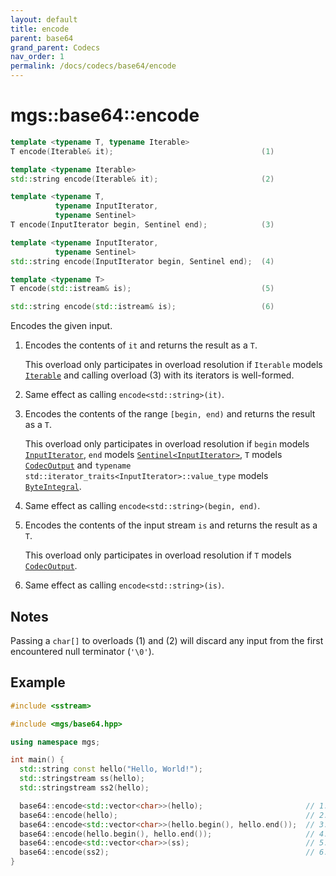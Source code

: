 ```yaml
---
layout: default
title: encode
parent: base64
grand_parent: Codecs
nav_order: 1
permalink: /docs/codecs/base64/encode
---
```


# mgs::base64::encode

```cpp
template <typename T, typename Iterable>
T encode(Iterable& it);                                 (1)

template <typename Iterable>
std::string encode(Iterable& it);                       (2)

template <typename T,
          typename InputIterator,
          typename Sentinel>
T encode(InputIterator begin, Sentinel end);            (3)

template <typename InputIterator,
          typename Sentinel>
std::string encode(InputIterator begin, Sentinel end);  (4)

template <typename T>
T encode(std::istream& is);                             (5)

std::string encode(std::istream& is);                   (6)
```

Encodes the given input.

1. Encodes the contents of `it` and returns the result as a `T`.

    This overload only participates in overload resolution if `Iterable` models [`Iterable`]() and calling overload (3) with its iterators is well-formed.
2. Same effect as calling `encode<std::string>(it)`.

3. Encodes the contents of the range `[begin, end)` and returns the result as a `T`.

    This overload only participates in overload resolution if `begin` models [`InputIterator`](), `end` models [`Sentinel<InputIterator>`](), `T` models [`CodecOutput`]() and `typename std::iterator_traits<InputIterator>::value_type` models [`ByteIntegral`]().
4. Same effect as calling `encode<std::string>(begin, end)`.
5. Encodes the contents of the input stream `is` and returns the result as a `T`.

    This overload only participates in overload resolution if `T` models [`CodecOutput`]().
6. Same effect as calling `encode<std::string>(is)`.

## Notes

Passing a `char[]` to overloads (1) and (2) will discard any input from the first encountered null terminator (`'\0'`).

## Example

```cpp
#include <sstream>

#include <mgs/base64.hpp>

using namespace mgs;

int main() {
  std::string const hello("Hello, World!");
  std::stringstream ss(hello);
  std::stringstream ss2(hello);

  base64::encode<std::vector<char>>(hello);                       // 1.
  base64::encode(hello);                                          // 2.
  base64::encode<std::vector<char>>(hello.begin(), hello.end());  // 3.
  base64::encode(hello.begin(), hello.end());                     // 4.
  base64::encode<std::vector<char>>(ss);                          // 5.
  base64::encode(ss2);                                            // 6.
}
```
